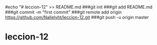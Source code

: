 #echo "# leccion-12" >> README.md
###git init
###git add README.md
###git commit -m "first commit"
###git remote add origin https://github.com/Nallelyht/leccion-12.git
###git push -u origin  master
# leccion-12

